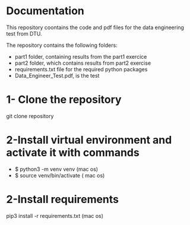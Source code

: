 # Documentation

This repository coontains the code and pdf files for the data engineering test from DTU.

The repository contains the following folders:

- part1 folder, containing results from the part1 exercice
- part2 folder, which contains results from part2 exercise
- requirements.txt file for the required python packages
- Data_Engineer_Test.pdf, is the test

# 1- Clone the repository 

git clone repository

# 2-Install virtual environment and activate it with commands

- $ python3 -m venv venv (mac os)
- $ source venv/bin/activate ( mac os)

# 2-Install requirements

pip3 install -r requirements.txt (mac os)

